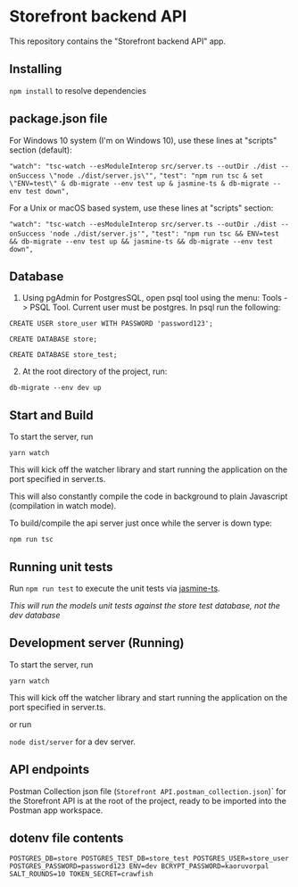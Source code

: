 # Storefront backend API

This repository contains the "Storefront backend API" app.

## Installing

`npm install` to resolve dependencies

## package.json file

For Windows 10 system (I'm on Windows 10), use these lines at "scripts" section (default):

`"watch": "tsc-watch --esModuleInterop src/server.ts --outDir ./dist --onSuccess \"node ./dist/server.js\"",`
`"test": "npm run tsc & set \"ENV=test\" & db-migrate --env test up & jasmine-ts & db-migrate --env test down",`

For a Unix or macOS based system, use these lines at "scripts" section:

`"watch": "tsc-watch --esModuleInterop src/server.ts --outDir ./dist --onSuccess 'node ./dist/server.js'",`
`"test": "npm run tsc && ENV=test && db-migrate --env test up && jasmine-ts && db-migrate --env test down",`

## Database

1) Using pgAdmin for PostgresSQL, open psql tool using the menu: Tools -> PSQL Tool.
Current user must be postgres. In psql run the following:

`CREATE USER store_user WITH PASSWORD 'password123';`

`CREATE DATABASE store;`

`CREATE DATABASE store_test;`

2) At the root directory of the project, run:

`db-migrate --env dev up`

## Start and Build

To start the server, run

`yarn watch`

This will kick off the watcher library and start running the application on the port specified in server.ts.

This will also constantly compile the code in background to plain Javascript (compilation in watch mode).

To build/compile the api server just once while the server is down type:

`npm run tsc`

## Running unit tests

Run `npm run test` to execute the unit tests via [jasmine-ts](https://www.npmjs.com/package/jasmine-ts).

*This will run the models unit tests against the store test database, not the dev database*

## Development server (Running)

To start the server, run 

`yarn watch`

This will kick off the watcher library and start running the application on the port specified in server.ts.

or run 

`node dist/server` for a dev server.

## API endpoints

Postman Collection json file (`Storefront API.postman_collection.json`)` for the Storefront API is at the root of the project, ready to be imported into the Postman app workspace.

## dotenv file contents
`
POSTGRES_DB=store
POSTGRES_TEST_DB=store_test
POSTGRES_USER=store_user
POSTGRES_PASSWORD=password123
ENV=dev
BCRYPT_PASSWORD=kaoruvorpal
SALT_ROUNDS=10
TOKEN_SECRET=crawfish
`
